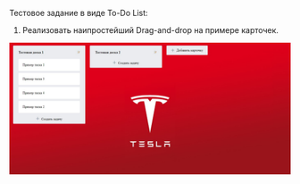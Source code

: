 
Тестовое задание в виде To-Do List:

1. Реализовать наипростейший Drag-and-drop на примере карточек.

![Image alt](https://github.com/sashka0264/React/blob/master/toDo/Screenshot.jpg)